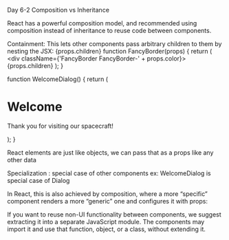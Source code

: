 
Day 6-2
Composition vs Inheritance

React has a powerful composition model, and 
recommended using composition instead of inheritance to reuse code between components.

Containment: This lets other components pass arbitrary children to them by nesting the JSX:    {props.children}
function FancyBorder(props) {
  return (
    <div className={'FancyBorder FancyBorder-' + props.color}>
      {props.children}
    </div>
  );
}

function WelcomeDialog() {
  return (
    <FancyBorder color="blue">
      <h1 className="Dialog-title">
        Welcome
      </h1>
      <p className="Dialog-message">
        Thank you for visiting our spacecraft!
      </p>
    </FancyBorder>
  );
}


React elements are just like objects, we can pass that as a props like any other data



Specialization : special case of other components
ex: WelcomeDialog  is special case of Dialog

In React, this is also achieved by composition, where a more “specific” component renders a more “generic” one and configures it with props:



If you want to reuse non-UI functionality between components, we suggest extracting it into a separate JavaScript module. The components may import it and use that function, object, or a class, without extending it.

